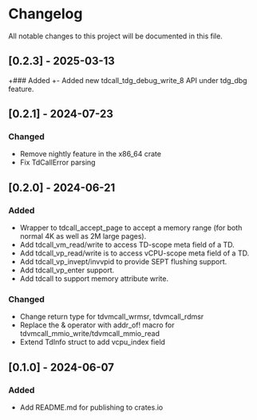 # Changelog
All notable changes to this project will be documented in this file.

## [0.2.3] - 2025-03-13
+### Added
+- Added new tdcall_tdg_debug_write_8 API under tdg_dbg feature.

## [0.2.1] - 2024-07-23
### Changed
- Remove nightly feature in the x86_64 crate
- Fix TdCallError parsing

## [0.2.0] - 2024-06-21
### Added
- Wrapper to tdcall_accept_page to accept a memory range (for both normal 4K as well as 2M large pages).
- Add tdcall_vm_read/write to access TD-scope meta field of a TD.
- Add tdcall_vp_read/write is to access vCPU-scope meta field of a TD.
- Add tdcall_vp_invept/invvpid to provide SEPT flushing support.
- Add tdcall_vp_enter support.
- Add tdcall to support memory attribute write.

### Changed
- Change return type for tdvmcall_wrmsr, tdvmcall_rdmsr
- Replace the & operator with addr_of! macro for tdvmcall_mmio_write/tdvmcall_mmio_read
- Extend TdInfo struct to add vcpu_index field

## [0.1.0] - 2024-06-07
### Added
- Add README.md for publishing to crates.io
